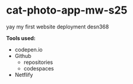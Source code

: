 # cat-photo-app-mw-s25
yay my first website deployment desn368

**Tools used:**
* codepen.io
* Github
    * repositories
    * codespaces
* Netflify